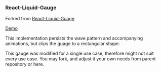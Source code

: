 ### React-Liquid-Gauge 

Forked from [React-Liquid-Guage](https://github.com/trendmicro-frontend/react-liquid-gauge)

[Demo](https://i.imgur.com/P4YtC6s.mp4)

This implementation persists the wave pattern and accompanying animations, but clips the guage to a rectangular shape.

This gauge was modified for a single use case, therefore might not suit every use case. You may fork, and adjust it your own needs from parent repository or here. 